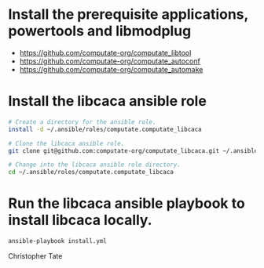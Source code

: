 
# Install the prerequisite applications, powertools and libmodplug

- https://github.com/computate-org/computate_libtool
- https://github.com/computate-org/computate_autoconf
- https://github.com/computate-org/computate_automake

# Install the libcaca ansible role

```bash
# Create a directory for the ansible role. 
install -d ~/.ansible/roles/computate.computate_libcaca

# Clone the libcaca ansible role. 
git clone git@github.com:computate-org/computate_libcaca.git ~/.ansible/roles/computate.computate_libcaca

# Change into the libcaca ansible role directory. 
cd ~/.ansible/roles/computate.computate_libcaca
```

# Run the libcaca ansible playbook to install libcaca locally. 

```bash
ansible-playbook install.yml
```

Christopher Tate

